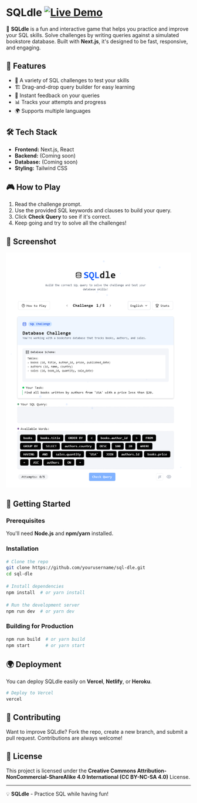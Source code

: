 # SQLdle  [![Live Demo](https://img.shields.io/badge/LIVE-DEMO-green?style=for-the-badge&logo=vercel)](https://sqldle.vercel.app/)



🚀 **SQLdle** is a fun and interactive game that helps you practice and improve your SQL skills. Solve challenges by writing queries against a simulated bookstore database. Built with **Next.js**, it's designed to be fast, responsive, and engaging.

## 🌟 Features

- 🎯 A variety of SQL challenges to test your skills
- 🏗️ Drag-and-drop query builder for easy learning
- 🔄 Instant feedback on your queries
- 📊 Tracks your attempts and progress
- 🌍 Supports multiple languages

## 🛠 Tech Stack

- **Frontend:** Next.js, React
- **Backend:** (Coming soon)
- **Database:** (Coming soon)
- **Styling:** Tailwind CSS

## 🎮 How to Play

1. Read the challenge prompt.
2. Use the provided SQL keywords and clauses to build your query.
3. Click **Check Query** to see if it's correct.
4. Keep going and try to solve all the challenges!

## 📸 Screenshot

![screenshot](res/app.png)

## 🚀 Getting Started

### Prerequisites

You'll need **Node.js** and **npm/yarn** installed.

### Installation

```sh
# Clone the repo
git clone https://github.com/yourusername/sql-dle.git
cd sql-dle

# Install dependencies
npm install  # or yarn install

# Run the development server
npm run dev  # or yarn dev
```

### Building for Production

```sh
npm run build  # or yarn build
npm start      # or yarn start
```

## 🌍 Deployment

You can deploy SQLdle easily on **Vercel**, **Netlify**, or **Heroku**.

```sh
# Deploy to Vercel
vercel
```

## 🤝 Contributing

Want to improve SQLdle? Fork the repo, create a new branch, and submit a pull request. Contributions are always welcome!

## 📜 License

This project is licensed under the **Creative Commons Attribution-NonCommercial-ShareAlike 4.0 International (CC BY-NC-SA 4.0)** License.

---

💡 **SQLdle** - Practice SQL while having fun!

